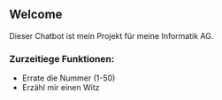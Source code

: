 ## Welcome
Dieser Chatbot ist mein Projekt für meine Informatik AG.

### Zurzeitiege Funktionen:
- Errate die Nummer (1-50)
- Erzähl mir einen Witz

